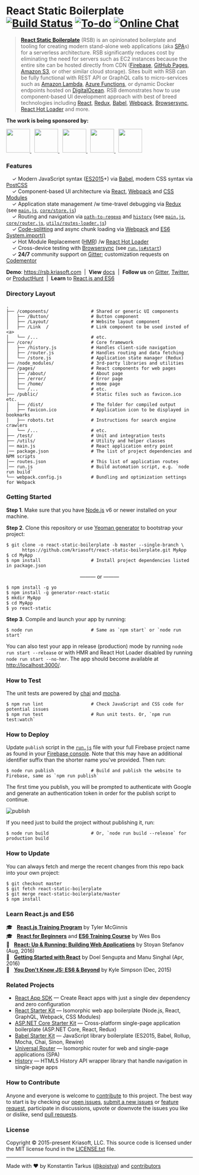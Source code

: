 # React Static Boilerplate &nbsp; [![Build Status](http://img.shields.io/travis/kriasoft/react-static-boilerplate/master.svg?style=flat-square)](https://travis-ci.org/kriasoft/react-static-boilerplate) [![To-do](https://img.shields.io/waffle/label/kriasoft/react-static-boilerplate/to-do.svg?style=flat-square)](https://waffle.io/kriasoft/react-static-boilerplate) [![Online Chat](http://img.shields.io/badge/chat_room-%23react--static--boilerplate-blue.svg?style=flat-square)](https://gitter.im/kriasoft/react-static-boilerplate)

> [**React Static Boilerplate**](https://github.com/kriasoft/react-static-boilerplate) (RSB) is an
> opinionated boilerplate and tooling for creating modern stand-alone web applications (aka
> [SPA](https://en.wikipedia.org/wiki/Single-page_application)s) for a serverless architecture. RSB
> significantly reduces cost by eliminating the need for servers such as EC2 instances because the
> entire site can be hosted directly from CDN ([Firebase](https://www.firebase.com/), [GitHub
> Pages](https://pages.github.com/), [Amazon S3](http://docs.aws.amazon.com/AmazonS3/latest/dev/WebsiteHosting.html),
> or other similar cloud storage). Sites built with RSB can be fully functional with REST API or
> GraphQL calls to micro-services such as [Amazon Lambda](https://aws.amazon.com/lambda/),
> [Azure Functions](https://azure.microsoft.com/services/functions/), or dynamic Docker endpoints
> hosted on [DigitalOcean](https://www.digitalocean.com/?refcode=eef302dbae9f&utm_source=github&utm_medium=oss_sponsorships&utm_campaign=opencollective).
> RSB demonstrates how to use component-based UI development approach with best of breed
> technologies including [React](http://facebook.github.io/react/), [Redux](http://redux.js.org/),
> [Babel](http://babeljs.io/), [Webpack](https://webpack.github.io/), [Browsersync](https://browsersync.io/),
> [React Hot Loader](http://gaearon.github.io/react-hot-loader/) and more.

**The work is being sponsored by:**

<a href="https://opencollective.com/react-static-boilerplate/sponsor/0/website" target="_blank">
  <img src="https://opencollective.com/react-static-boilerplate/sponsor/0/avatar.svg" height="64">
</a> &nbsp;
<a href="https://opencollective.com/react-static-boilerplate/sponsor/1/website" target="_blank">
  <img src="https://opencollective.com/react-static-boilerplate/sponsor/1/avatar.svg" height="64">
</a> &nbsp;
<a href="https://opencollective.com/react-static-boilerplate/sponsor/2/website" target="_blank">
  <img src="https://opencollective.com/react-static-boilerplate/sponsor/2/avatar.svg" height="64">
</a> &nbsp;
<a href="https://opencollective.com/react-static-boilerplate/sponsor/3/website" target="_blank">
  <img src="https://opencollective.com/react-static-boilerplate/sponsor/3/avatar.svg" height="64">
</a> &nbsp;
<a href="https://opencollective.com/react-static-boilerplate/sponsor/4/website" target="_blank">
  <img src="https://opencollective.com/react-static-boilerplate/sponsor/4/avatar.svg" height="64">
</a>


### Features

&nbsp; &nbsp; ✓ Modern JavaScript syntax ([ES2015](http://babeljs.io/docs/learn-es2015/)+) via [Babel](http://babeljs.io/), modern CSS syntax via [PostCSS](https://github.com/postcss/postcss)<br>
&nbsp; &nbsp; ✓ Component-based UI architecture via [React](http://facebook.github.io/react/), [Webpack](https://webpack.github.io/) and [CSS Modules](https://github.com/css-modules/css-modules)<br>
&nbsp; &nbsp; ✓ Application state management /w time-travel debugging via [Redux](http://redux.js.org/) (see [`main.js`](main.js), [`core/store.js`](core/store.js))<br>
&nbsp; &nbsp; ✓ Routing and navigation via [`path-to-regexp`](https://github.com/pillarjs/path-to-regexp) and [`history`](https://github.com/mjackson/history) (see [`main.js`](main.js), [`core/router.js`](core/router.js), [`utils/routes-loader.js`](utils/routes-loader.js))<br>
&nbsp; &nbsp; ✓ [Code-splitting](https://github.com/webpack/docs/wiki/code-splitting) and async chunk loading via [Webpack](https://webpack.github.io/) and [ES6 System.import()](http://www.2ality.com/2014/09/es6-modules-final.html)<br>
&nbsp; &nbsp; ✓ Hot Module Replacement ([HMR](https://webpack.github.io/docs/hot-module-replacement.html)) /w [React Hot Loader](http://gaearon.github.io/react-hot-loader/)<br>
&nbsp; &nbsp; ✓ Cross-device testing with [Browsersync](https://browsersync.io/) (see [`run.js#start`](run.js))<br>
&nbsp; &nbsp; ✓ **24/7** community support on [Gitter](https://gitter.im/kriasoft/react-static-boilerplate); customization requests on [Codementor](https://www.codementor.io/koistya)<br>

**Demo**: https://rsb.kriasoft.com &nbsp;|&nbsp; **View** [docs](./docs) &nbsp;|&nbsp; **Follow us** on
[Gitter](https://gitter.im/kriasoft/react-static-boilerplate), [Twitter](https://twitter.com/ReactStatic),
or [ProductHunt](https://www.producthunt.com/tech/react-static-boilerplate) &nbsp;|&nbsp;
**Learn** to [React.js and ES6](#learn-reactjs-and-es6)


### Directory Layout

```shell
.
├── /components/                # Shared or generic UI components
│   ├── /Button/                # Button component
│   ├── /Layout/                # Website layout component
│   ├── /Link  /                # Link component to be used insted of <a>
│   └── /...                    # etc.
├── /core/                      # Core framework
│   ├── /history.js             # Handles client-side navigation
│   ├── /router.js              # Handles routing and data fetching
│   └── /store.js               # Application state manager (Redux)
├── /node_modules/              # 3rd-party libraries and utilities
├── /pages/                     # React components for web pages
│   ├── /about/                 # About page
│   ├── /error/                 # Error page
│   ├── /home/                  # Home page
│   └── /...                    # etc.
├── /public/                    # Static files such as favicon.ico etc.
│   ├── /dist/                  # The folder for compiled output
│   ├── favicon.ico             # Application icon to be displayed in bookmarks
│   ├── robots.txt              # Instructions for search engine crawlers
│   └── /...                    # etc.
├── /test/                      # Unit and integration tests
├── /utils/                     # Utility and helper classes
│── main.js                     # React application entry point
│── package.json                # The list of project dependencies and NPM scripts
│── routes.json                 # This list of application routes
│── run.js                      # Build automation script, e.g. `node run build`
└── webpack.config.js           # Bundling and optimization settings for Webpack
```


### Getting Started

**Step 1**. Make sure that you have [Node.js](https://nodejs.org/) v6 or newer installed on your
machine.

**Step 2**. Clone this repository or use [Yeoman
generator](https://github.com/kriasoft/react-static-boilerplate/tree/generator-react-static) to
bootstrap your project:

```shell
$ git clone -o react-static-boilerplate -b master --single-branch \
      https://github.com/kriasoft/react-static-boilerplate.git MyApp
$ cd MyApp
$ npm install                   # Install project dependencies listed in package.json
```

<p align="center">——— or ———</p>

```shell
$ npm install -g yo
$ npm install -g generator-react-static
$ mkdir MyApp
$ cd MyApp
$ yo react-static
```

**Step 3**. Compile and launch your app by running:

```shell
$ node run                      # Same as `npm start` or `node run start`
```

You can also test your app in release (production) mode by running `node run start --release` or
with HMR and React Hot Loader disabled by running `node run start --no-hmr`. The app should become
available at [http://localhost:3000/](http://localhost:3000/).


### How to Test

The unit tests are powered by [chai](http://chaijs.com/) and [mocha](http://mochajs.org/).

```shell
$ npm run lint                  # Check JavaScript and CSS code for potential issues
$ npm run test                  # Run unit tests. Or, `npm run test:watch`
```


### How to Deploy

Update `publish` script in the [`run.js`](run.js) file with your full Firebase project name as found
in your [Firebase console](https://console.firebase.google.com/). Note that this may have an
additional identifier suffix than the shorter name you've provided. Then run: 

```shell
$ node run publish              # Build and publish the website to Firebase, same as `npm run publish`
```

The first time you publish, you will be prompted to authenticate with Google and generate an
authentication token in order for the publish script to continue.

![publish](https://koistya.github.io/files/react-static-boilerplate-publish.gif)

If you need just to build the project without publishing it, run:

```shell
$ node run build                # Or, `node run build --release` for production build
```


### How to Update

You can always fetch and merge the recent changes from this repo back into your own project:

```shell
$ git checkout master
$ git fetch react-static-boilerplate
$ git merge react-static-boilerplate/master
$ npm install
```


### Learn React.js and ES6

:mortar_board: &nbsp; **[React.js Training Program](http://www.reactjsprogram.com/?asdf=36750_q0pu0tfa)** by Tyler McGinnis<br>
:mortar_board: &nbsp; **[React for Beginners](https://reactforbeginners.com/friend/konstantin)** and **[ES6 Training Course](https://es6.io/friend/konstantin)** by Wes Bos<br>
:green_book: &nbsp; **[React: Up & Running: Building Web Applications](http://amzn.to/2bzweBe)** by Stoyan Stefanov (Aug, 2016)<br>
:green_book: &nbsp; **[Getting Started with React](http://amzn.to/2bDmSmG)** by Doel Sengupta and Manu Singhal (Apr, 2016)<br>
:green_book: &nbsp; **[You Don't Know JS: ES6 & Beyond](http://amzn.to/2bKpb4I)** by Kyle Simpson (Dec, 2015)<br>


### Related Projects

* [React App SDK](https://github.com/kriasoft/react-app) — Create React apps with just a single dev dependency and zero configuration
* [React Starter Kit](https://github.com/kriasoft/react-starter-kit) — Isomorphic web app boilerplate (Node.js, React, GraphQL, Webpack, CSS Modules)
* [ASP.NET Core Starter Kit](https://github.com/kriasoft/aspnet-starter-kit) — Cross-platform single-page application boilerplate (ASP.NET Core, React, Redux)
* [Babel Starter Kit](https://github.com/kriasoft/babel-starter-kit) — JavaScript library boilerplate (ES2015, Babel, Rollup, Mocha, Chai, Sinon, Rewire)
* [Universal Router](https://github.com/kriasoft/universal-router) — Isomorphic router for web and single-page applications (SPA)
* [History](https://github.com/mjackson/history) — HTML5 History API wrapper library that handle navigation in single-page apps


### How to Contribute

Anyone and everyone is welcome to [contribute](CONTRIBUTING.md) to this project. The best way to
start is by checking our [open issues](https://github.com/kriasoft/react-static-boilerplate/issues),
[submit a new issues](https://github.com/kriasoft/react-static-boilerplate/issues/new?labels=bug) or
[feature request](https://github.com/kriasoft/react-static-boilerplate/issues/new?labels=enhancement),
participate in discussions, upvote or downvote the issues you like or dislike, send [pull
requests](CONTRIBUTING.md#pull-requests).


### License

Copyright © 2015-present Kriasoft, LLC. This source code is licensed under the MIT license found in
the [LICENSE.txt](https://github.com/kriasoft/react-static-boilerplate/blob/master/LICENSE.txt) file.

---
Made with ♥ by Konstantin Tarkus ([@koistya](https://twitter.com/koistya)) and [contributors](https://github.com/kriasoft/react-static-boilerplate/graphs/contributors)
